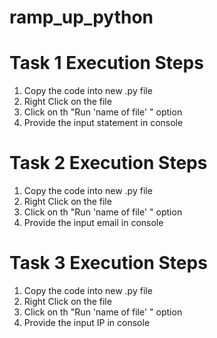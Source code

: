 # ramp_up_python

# Task 1 Execution Steps
1. Copy the code into new .py file
2. Right Click on the file
3. Click on th "Run 'name of file' " option
4. Provide the input statement in console

# Task 2 Execution Steps
1. Copy the code into new .py file
2. Right Click on the file
3. Click on th "Run 'name of file' " option
4. Provide the input email in console

# Task 3 Execution Steps
1. Copy the code into new .py file
2. Right Click on the file
3. Click on th "Run 'name of file' " option
4. Provide the input IP in console
